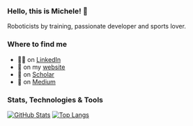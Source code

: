 ### Hello, this is Michele! 👋

Roboticists by training, passionate developer and sports lover.

### Where to find me

- 👨‍💼 on [LinkedIn](https://www.linkedin.com/in/michelexiloyannis/)
- 🤖 on my [website](https://xmichele.info/)
- 🤠 on [Scholar](https://scholar.google.com/citations?user=e8gAwugAAAAJ&hl=en)
- 📖 on [Medium](https://medium.com/@m.xiloyannis)

### Stats, Technologies & Tools

[![GitHub Stats](https://github-readme-stats.vercel.app/api?username=mx1613&line_height=31.5&theme=blue-green&show_icons=true&count_private=true&include_all_commits=true)](https://github.com/mx1613)
[![Top Langs](https://github-readme-stats.vercel.app/api/top-langs/?username=mx1613&layout=compact&theme=blue-green)](https://github.com/mx1613)
